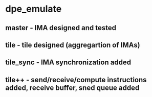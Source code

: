 # dpe_emulate

## master - IMA designed and tested
## tile - tile designed (aggregartion of IMAs)
## tile_sync - IMA synchronization added
## tile++ - send/receive/compute instructions added, receive buffer, sned queue added
